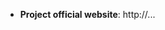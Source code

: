 <!-- 
Please add a link to the official website. 
Make sure the website includes a detailed description of the project, 
and clear references to the token contract address you are submitting. 
We will only take into consideration projects that show clear signs of activity: 
either traffic on the network, activity on GitHub, or community buzz.
Please notice that maintaining this list is not our highest priority. 
We do not guarantee the inclusion of your project metadata on any urgent timeline,
because maintaining this list is a demanding and security-delicate task. 
We may also decide not to include the submission at all, e.g. if there are no proofs 
for a legit project behind the token, if we suspect the risk of pubm&dump activity, 
airdrop-based phishing, or any cryptocurrency counterfeit scam. 
Plese see the "Guidelines for tokens" section in the README file.
Thanks! 
-->

- **Project official website**: http://...
